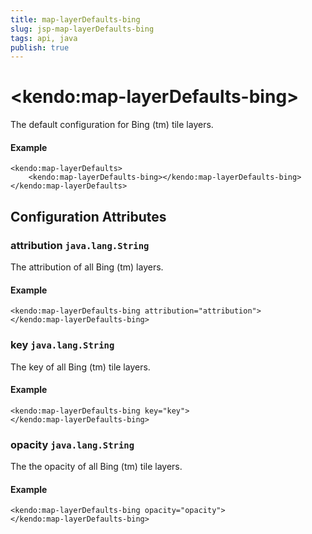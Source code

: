 ```yaml
---
title: map-layerDefaults-bing
slug: jsp-map-layerDefaults-bing
tags: api, java
publish: true
---
```


# \<kendo:map-layerDefaults-bing\>

The default configuration for Bing (tm) tile layers.

#### Example
    <kendo:map-layerDefaults>
        <kendo:map-layerDefaults-bing></kendo:map-layerDefaults-bing>
    </kendo:map-layerDefaults>

## Configuration Attributes

### attribution `java.lang.String`

The attribution of all Bing (tm) layers.

#### Example
    <kendo:map-layerDefaults-bing attribution="attribution">
    </kendo:map-layerDefaults-bing>

### key `java.lang.String`

The key of all Bing (tm) tile layers.

#### Example
    <kendo:map-layerDefaults-bing key="key">
    </kendo:map-layerDefaults-bing>

### opacity `java.lang.String`

The the opacity of all Bing (tm) tile layers.

#### Example
    <kendo:map-layerDefaults-bing opacity="opacity">
    </kendo:map-layerDefaults-bing>

